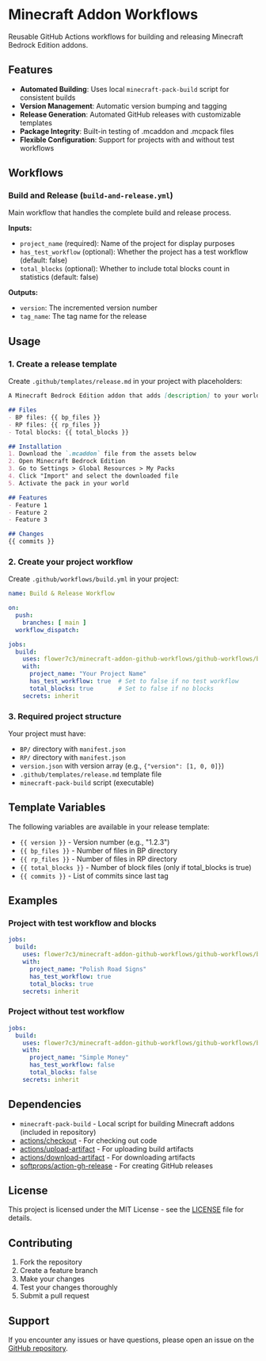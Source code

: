 # Minecraft Addon Workflows

Reusable GitHub Actions workflows for building and releasing Minecraft Bedrock Edition addons.

## Features

- **Automated Building**: Uses local `minecraft-pack-build` script for consistent builds
- **Version Management**: Automatic version bumping and tagging
- **Release Generation**: Automated GitHub releases with customizable templates
- **Package Integrity**: Built-in testing of .mcaddon and .mcpack files
- **Flexible Configuration**: Support for projects with and without test workflows

## Workflows

### Build and Release (`build-and-release.yml`)

Main workflow that handles the complete build and release process.

**Inputs:**
- `project_name` (required): Name of the project for display purposes
- `has_test_workflow` (optional): Whether the project has a test workflow (default: false)
- `total_blocks` (optional): Whether to include total blocks count in statistics (default: false)

**Outputs:**
- `version`: The incremented version number
- `tag_name`: The tag name for the release

## Usage

### 1. Create a release template

Create `.github/templates/release.md` in your project with placeholders:

```markdown
A Minecraft Bedrock Edition addon that adds [description] to your world.

## Files
- BP files: {{ bp_files }}
- RP files: {{ rp_files }}
- Total blocks: {{ total_blocks }}

## Installation
1. Download the `.mcaddon` file from the assets below
2. Open Minecraft Bedrock Edition
3. Go to Settings > Global Resources > My Packs
4. Click "Import" and select the downloaded file
5. Activate the pack in your world

## Features
- Feature 1
- Feature 2
- Feature 3

## Changes
{{ commits }}
```

### 2. Create your project workflow

Create `.github/workflows/build.yml` in your project:

```yaml
name: Build & Release Workflow

on:
  push:
    branches: [ main ]
  workflow_dispatch:

jobs:
  build:
    uses: flower7c3/minecraft-addon-github-workflows/github-workflows/build-and-release.yml@main
    with:
      project_name: "Your Project Name"
      has_test_workflow: true  # Set to false if no test workflow
      total_blocks: true       # Set to false if no blocks
    secrets: inherit
```

### 3. Required project structure

Your project must have:
- `BP/` directory with `manifest.json`
- `RP/` directory with `manifest.json`
- `version.json` with version array (e.g., `{"version": [1, 0, 0]}`)
- `.github/templates/release.md` template file
- `minecraft-pack-build` script (executable)

## Template Variables

The following variables are available in your release template:

- `{{ version }}` - Version number (e.g., "1.2.3")
- `{{ bp_files }}` - Number of files in BP directory
- `{{ rp_files }}` - Number of files in RP directory
- `{{ total_blocks }}` - Number of block files (only if total_blocks is true)
- `{{ commits }}` - List of commits since last tag

## Examples

### Project with test workflow and blocks
```yaml
jobs:
  build:
    uses: flower7c3/minecraft-addon-github-workflows/github-workflows/build-and-release.yml@main
    with:
      project_name: "Polish Road Signs"
      has_test_workflow: true
      total_blocks: true
    secrets: inherit
```

### Project without test workflow
```yaml
jobs:
  build:
    uses: flower7c3/minecraft-addon-github-workflows/github-workflows/build-and-release.yml@main
    with:
      project_name: "Simple Money"
      has_test_workflow: false
      total_blocks: false
    secrets: inherit
```

## Dependencies

- `minecraft-pack-build` - Local script for building Minecraft addons (included in repository)
- [actions/checkout](https://github.com/actions/checkout) - For checking out code
- [actions/upload-artifact](https://github.com/actions/upload-artifact) - For uploading build artifacts
- [actions/download-artifact](https://github.com/actions/download-artifact) - For downloading artifacts
- [softprops/action-gh-release](https://github.com/softprops/action-gh-release) - For creating GitHub releases

## License

This project is licensed under the MIT License - see the [LICENSE](LICENSE) file for details.

## Contributing

1. Fork the repository
2. Create a feature branch
3. Make your changes
4. Test your changes thoroughly
5. Submit a pull request

## Support

If you encounter any issues or have questions, please open an issue on the [GitHub repository](https://github.com/flower7c3/minecraft-addon-workflows).